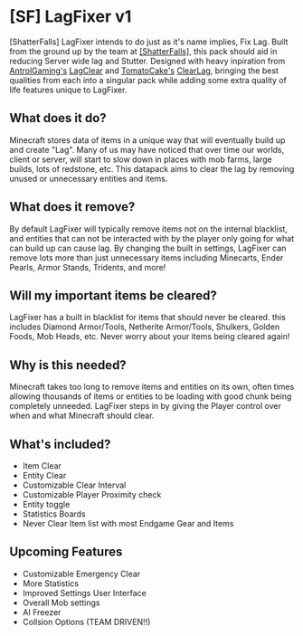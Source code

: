 # [SF] LagFixer v1

[ShatterFalls] LagFixer intends to do just as it's name implies, Fix Lag. Built from the ground up by the team at [[ShatterFalls]](https://www.planetminecraft.com/member/shatterfalls/), this pack should aid in reducing Server wide lag and Stutter.
Designed with heavy inpiration from [AntrolGaming's](https://www.planetminecraft.com/member/antrolgaming/) [LagClear](https://www.planetminecraft.com/data-pack/eng-ver-lagclear/) and [TomatoCake's](https://www.planetminecraft.com/member/tomatocake/) [ClearLag](https://www.planetminecraft.com/data-pack/clearlag-v2/), bringing the best qualities from each into a singular pack while adding some extra quality of life features unique to LagFixer.

## What does it do?

Minecraft stores data of items in a unique way that will eventually build up and create "Lag". Many of us may have noticed that over time our worlds, client or server, will start to slow down in places with mob farms, large builds, lots of redstone, etc. This datapack aims to clear the lag by removing unused or unnecessary entities and items.

## What does it remove?

By default LagFixer will typically remove items not on the internal blacklist, and entities that can not be interacted with by the player only going for what can build up can cause lag. By changing the built in settings, LagFixer can remove lots more than just unnecessary items including Minecarts, Ender Pearls, Armor Stands, Tridents, and more!

## Will my important items be cleared?

LagFixer has a built in blacklist for items that should never be cleared. this includes Diamond Armor/Tools, Netherite Armor/Tools, Shulkers, Golden Foods, Mob Heads, etc. Never worry about your items being cleared again!

## Why is this needed?

Minecraft takes too long to remove items and entities on its own, often times allowing thousands of items or entities to be loading with good chunk being completely unneeded. LagFixer steps in by giving the Player control over when and what Minecraft should clear.

## What's included?

- Item Clear
- Entity Clear
- Customizable Clear Interval
- Customizable Player Proximity check
- Entity toggle
- Statistics Boards
- Never Clear Item list with most Endgame Gear and Items

## Upcoming Features

- Customizable Emergency Clear
- More Statistics
- Improved Settings User Interface
- Overall Mob settings
- AI Freezer
- Collsion Options (TEAM DRIVEN!!)
